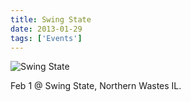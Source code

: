 ```yaml
---
title: Swing State
date: 2013-01-29
tags: ['Events']
---
```


![Swing State](/rm_ation/images/2013-02-01.jpg)

Feb 1 @ Swing State, Northern Wastes IL.
